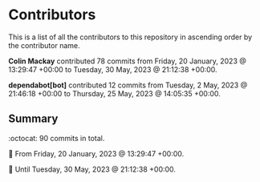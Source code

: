 # Contributors

This is a list of all the contributors to this repository in ascending order by the contributor name.

**Colin Mackay** contributed 78 commits from Friday, 20 January, 2023 @ 13:29:47 +00:00 to Tuesday, 30 May, 2023 @ 21:12:38 +00:00.

**dependabot[bot]** contributed 12 commits from Tuesday, 2 May, 2023 @ 21:46:18 +00:00 to Thursday, 25 May, 2023 @ 14:05:35 +00:00.

## Summary

:octocat: 90 commits in total.

:date: From Friday, 20 January, 2023 @ 13:29:47 +00:00.

:date: Until Tuesday, 30 May, 2023 @ 21:12:38 +00:00.


